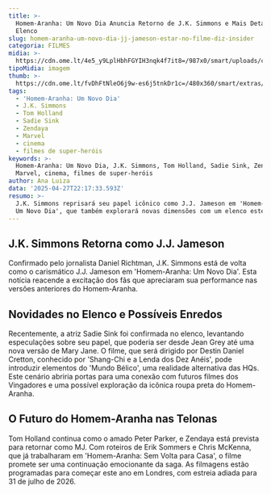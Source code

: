 ```yaml
---
title: >-
  Homem-Aranha: Um Novo Dia Anuncia Retorno de J.K. Simmons e Mais Detalhes do
  Elenco
slug: homem-aranha-um-novo-dia-jj-jameson-estar-no-filme-diz-insider
categoria: FILMES
midia: >-
  https://cdn.ome.lt/4e5_y9LplHbhFGYIH3nqk4f7it8=/987x0/smart/uploads/conteudo/fotos/homemaranhajjjameson.jpg
tipoMidia: imagem
thumb: >-
  https://cdn.ome.lt/fvDhFtNleO6j9w-es6j5tnkDr1c=/480x360/smart/extras/conteudos/homemaranhajjjameson.jpg
tags:
  - 'Homem-Aranha: Um Novo Dia'
  - J.K. Simmons
  - Tom Holland
  - Sadie Sink
  - Zendaya
  - Marvel
  - cinema
  - filmes de super-heróis
keywords: >-
  Homem-Aranha: Um Novo Dia, J.K. Simmons, Tom Holland, Sadie Sink, Zendaya,
  Marvel, cinema, filmes de super-heróis
author: Ana Luiza
data: '2025-04-27T22:17:33.593Z'
resumo: >-
  J.K. Simmons reprisará seu papel icônico como J.J. Jameson em 'Homem-Aranha:
  Um Novo Dia', que também explorará novas dimensões com um elenco estelar.
---
```


## J.K. Simmons Retorna como J.J. Jameson

Confirmado pelo jornalista Daniel Richtman, J.K. Simmons está de volta como o carismático J.J. Jameson em 'Homem-Aranha: Um Novo Dia'. Esta notícia reacende a excitação dos fãs que apreciaram sua performance nas versões anteriores do Homem-Aranha.

## Novidades no Elenco e Possíveis Enredos

Recentemente, a atriz Sadie Sink foi confirmada no elenco, levantando especulações sobre seu papel, que poderia ser desde Jean Grey até uma nova versão de Mary Jane. O filme, que será dirigido por Destin Daniel Cretton, conhecido por 'Shang-Chi e a Lenda dos Dez Anéis', pode introduzir elementos do 'Mundo Bélico', uma realidade alternativa das HQs. Este cenário abriria portas para uma conexão com futuros filmes dos Vingadores e uma possível exploração da icônica roupa preta do Homem-Aranha.

## O Futuro do Homem-Aranha nas Telonas

Tom Holland continua como o amado Peter Parker, e Zendaya está prevista para retornar como MJ. Com roteiros de Erik Sommers e Chris McKenna, que já trabalharam em 'Homem-Aranha: Sem Volta para Casa', o filme promete ser uma continuação emocionante da saga. As filmagens estão programadas para começar este ano em Londres, com estreia adiada para 31 de julho de 2026.
